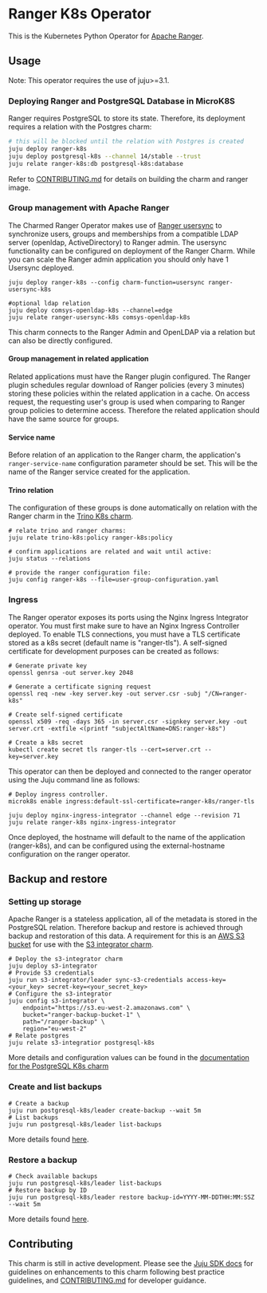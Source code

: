 <!--
Avoid using this README file for information that is maintained or published elsewhere, e.g.:

* metadata.yaml > published on Charmhub
* documentation > published on (or linked to from) Charmhub
* detailed contribution guide > documentation or CONTRIBUTING.md

Use links instead.
-->

# Ranger K8s Operator

This is the Kubernetes Python Operator for [Apache Ranger](https://github.com/apache/ranger).

## Usage

Note: This operator requires the use of juju>=3.1.

### Deploying Ranger and PostgreSQL Database in MicroK8S

Ranger requires PostgreSQL to store its state. 
Therefore, its deployment requires a relation with the Postgres charm:

```bash
# this will be blocked until the relation with Postgres is created 
juju deploy ranger-k8s
juju deploy postgresql-k8s --channel 14/stable --trust
juju relate ranger-k8s:db postgresql-k8s:database
```
Refer to [CONTRIBUTING.md](./CONTRIBUTING.md) for details on building the charm and ranger image. 

### Group management with Apache Ranger
The Charmed Ranger Operator makes use of [Ranger usersync](https://cwiki.apache.org/confluence/display/RANGER/Apache+Ranger+Usersync) to synchronize users, groups and memberships from a compatible LDAP server (openldap, ActiveDirectory) to Ranger admin. The usersync functionality can be configured on deployment of the Ranger Charm. While you can scale the Ranger admin application you should only have 1 Usersync deployed.

```
juju deploy ranger-k8s --config charm-function=usersync ranger-usersync-k8s

#optional ldap relation
juju deploy comsys-openldap-k8s --channel=edge
juju relate ranger-usersync-k8s comsys-openldap-k8s
```
This charm connects to the Ranger Admin and OpenLDAP via a relation but can also be directly configured.

#### Group management in related application
Related applications must have the Ranger plugin configured. The Ranger plugin schedules regular download of Ranger policies (every 3 minutes) storing these policies within the related application in a cache. On access request, the requesting user's group is used when comparing to Ranger group policies to determine access. Therefore the related application should have the same source for groups.

#### Service name
Before relation of an application to the Ranger charm, the application's `ranger-service-name` configuration parameter should be set. This will be the name of the Ranger service created for the application.

#### Trino relation
The configuration of these groups is done automatically on relation with the Ranger charm in the [Trino K8s charm](https://charmhub.io/trino-k8s).

```
# relate trino and ranger charms:
juju relate trino-k8s:policy ranger-k8s:policy

# confirm applications are related and wait until active:
juju status --relations

# provide the ranger configuration file:
juju config ranger-k8s --file=user-group-configuration.yaml
```

### Ingress
The Ranger operator exposes its ports using the Nginx Ingress Integrator operator. You must first make sure to have an Nginx Ingress Controller deployed. To enable TLS connections, you must have a TLS certificate stored as a k8s secret (default name is "ranger-tls"). A self-signed certificate for development purposes can be created as follows:

```
# Generate private key
openssl genrsa -out server.key 2048

# Generate a certificate signing request
openssl req -new -key server.key -out server.csr -subj "/CN=ranger-k8s"

# Create self-signed certificate
openssl x509 -req -days 365 -in server.csr -signkey server.key -out server.crt -extfile <(printf "subjectAltName=DNS:ranger-k8s")

# Create a k8s secret
kubectl create secret tls ranger-tls --cert=server.crt --key=server.key
```
This operator can then be deployed and connected to the ranger operator using the Juju command line as follows:

```
# Deploy ingress controller.
microk8s enable ingress:default-ssl-certificate=ranger-k8s/ranger-tls

juju deploy nginx-ingress-integrator --channel edge --revision 71
juju relate ranger-k8s nginx-ingress-integrator
```

Once deployed, the hostname will default to the name of the application (ranger-k8s), and can be configured using the external-hostname configuration on the ranger operator.

## Backup and restore
### Setting up storage
Apache Ranger is a stateless application, all of the metadata is stored in the PostgreSQL relation. Therefore backup and restore is achieved through backup and restoration of this data. A requirement for this is an [AWS S3 bucket](https://aws.amazon.com/s3/) for use with the [S3 integrator charm](https://charmhub.io/s3-integrator).

```
# Deploy the s3-integrator charm
juju deploy s3-integrator
# Provide S3 credentials
juju run s3-integrator/leader sync-s3-credentials access-key=<your_key> secret-key=<your_secret_key>
# Configure the s3-integrator
juju config s3-integrator \
    endpoint="https://s3.eu-west-2.amazonaws.com" \
    bucket="ranger-backup-bucket-1" \
    path="/ranger-backup" \
    region="eu-west-2"
# Relate postgres
juju relate s3-integratior postgresql-k8s
```

More details and configuration values can be found in the [documentation for the PostgreSQL K8s charm](https://charmhub.io/postgresql-k8s/docs/h-configure-s3-aws)

### Create and list backups
```
# Create a backup
juju run postgresql-k8s/leader create-backup --wait 5m
# List backups
juju run postgresql-k8s/leader list-backups
```
More details found [here](https://charmhub.io/postgresql-k8s/docs/h-create-and-list-backups).

### Restore a backup
```
# Check available backups
juju run postgresql-k8s/leader list-backups
# Restore backup by ID
juju run postgresql-k8s/leader restore backup-id=YYYY-MM-DDTHH:MM:SSZ --wait 5m
```
More details found [here](https://charmhub.io/postgresql-k8s/docs/h-restore-backup).

## Contributing

This charm is still in active development. Please see the
[Juju SDK docs](https://juju.is/docs/sdk) for guidelines on enhancements to this
charm following best practice guidelines, and
[CONTRIBUTING.md](./CONTRIBUTING.md) for developer guidance.